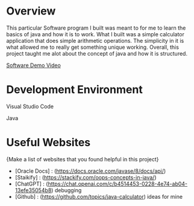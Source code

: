 # Overview



This particular Software program I built was meant to for me to learn the basics of java and 
how it is to work. What I built was a simple calculator application that does simple arithmetic
operations. The simplicity in it is what allowed me to really get something unique working.
Overall, this project taught me alot about the concept of java and how it is structured. 

[Software Demo Video](http://youtube.link.goes.here)

# Development Environment

Visual Studio Code

Java

# Useful Websites

{Make a list of websites that you found helpful in this project}
* [Oracle Docs] : (https://docs.oracle.com/javase/8/docs/api/)
* [Staikify] : (https://stackify.com/oops-concepts-in-java/)
* [ChatGPT] : (https://chat.openai.com/c/b4514453-0228-4e74-ab04-13efe35054b8) debugging
* [Github] : (https://github.com/topics/java-calculator) ideas for mine